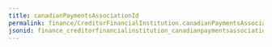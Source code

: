 ```yaml
---
title: canadianPaymentsAssociationId
permalink: finance/CreditorFinancialInstitution.canadianPaymentsAssociationId.html
jsonid: finance_creditorfinancialinstitution_canadianpaymentsassociationid
---
```

